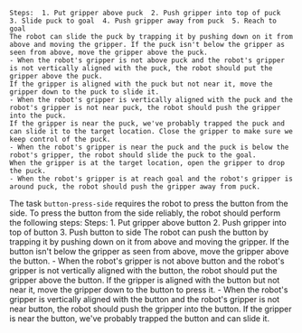 
    Steps:  1. Put gripper above puck  2. Push gripper into top of puck  3. Slide puck to goal  4. Push gripper away from puck  5. Reach to goal
    The robot can slide the puck by trapping it by pushing down on it from above and moving the gripper. If the puck isn't below the gripper as seen from above, move the gripper above the puck.
    - When the robot's gripper is not above puck and the robot's gripper is not vertically aligned with the puck, the robot should put the gripper above the puck.
    If the gripper is aligned with the puck but not near it, move the gripper down to the puck to slide it.
    - When the robot's gripper is vertically aligned with the puck and the robot's gripper is not near puck, the robot should push the gripper into the puck.
    If the gripper is near the puck, we've probably trapped the puck and can slide it to the target location. Close the gripper to make sure we keep control of the puck.
    - When the robot's gripper is near the puck and the puck is below the robot's gripper, the robot should slide the puck to the goal.
    When the gripper is at the target location, open the gripper to drop the puck.
    - When the robot's gripper is at reach goal and the robot's gripper is around puck, the robot should push the gripper away from puck.

The task `button-press-side` requires the robot to press the button from the side.
To press the button from the side reliably, the robot should perform the following steps:
    Steps:  1. Put gripper above button  2. Push gripper into top of button  3. Push button to side
    The robot can push the button by trapping it by pushing down on it from above and moving the gripper. If the button isn't below the gripper as seen from above, move the gripper above the button.
    - When the robot's gripper is not above button and the robot's gripper is not vertically aligned with the button, the robot should put the gripper above the button.
    If the gripper is aligned with the button but not near it, move the gripper down to the button to press it.
    - When the robot's gripper is vertically aligned with the button and the robot's gripper is not near button, the robot should push the gripper into the button.
    If the gripper is near the button, we've probably trapped the button and can slide it.